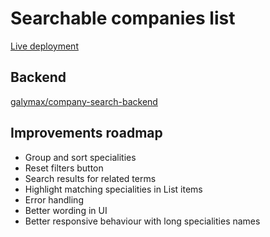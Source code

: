 # Searchable companies list
[Live deployment](https://deft-sorbet-c9d032.netlify.app/)

## Backend
[galymax/company-search-backend](https://github.com/galymax/company-search-backend)

## Improvements roadmap
- Group and sort specialities
- Reset filters button
- Search results for related terms
- Highlight matching specialities in List items
- Error handling
- Better wording in UI
- Better responsive behaviour with long specialities names

